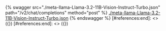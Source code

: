 [#references:start]: <> ({ "template": "openapi" })
[#references:start]: <> ({ "template": "openapi" })
{% swagger src="./meta-llama-Llama-3.2-11B-Vision-Instruct-Turbo.json" path="/v2/chat/completions" method="post" %}
[./meta-llama-Llama-3.2-11B-Vision-Instruct-Turbo.json](./meta-llama-Llama-3.2-11B-Vision-Instruct-Turbo.json)
{% endswagger %}
[#references:end]: <> ({})
[#references:end]: <> ({})